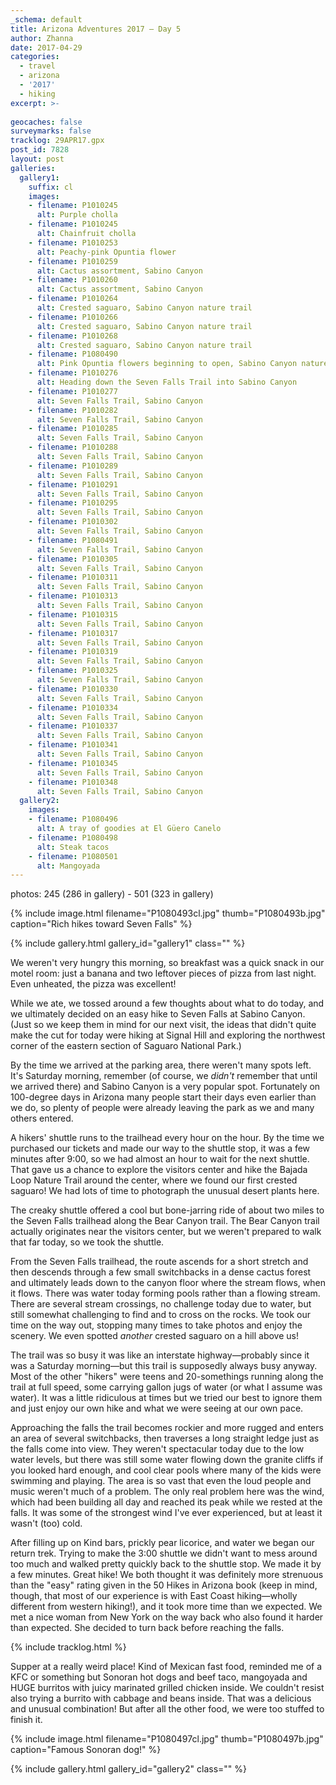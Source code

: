 ```yaml
---
_schema: default
title: Arizona Adventures 2017 – Day 5
author: Zhanna
date: 2017-04-29
categories:
  - travel
  - arizona
  - '2017'
  - hiking
excerpt: >-
  
geocaches: false
surveymarks: false
tracklog: 29APR17.gpx
post_id: 7828
layout: post
galleries:
  gallery1:
    suffix: cl
    images:
    - filename: P1010245
      alt: Purple cholla
    - filename: P1010245
      alt: Chainfruit cholla
    - filename: P1010253
      alt: Peachy-pink Opuntia flower
    - filename: P1010259
      alt: Cactus assortment, Sabino Canyon
    - filename: P1010260
      alt: Cactus assortment, Sabino Canyon      
    - filename: P1010264
      alt: Crested saguaro, Sabino Canyon nature trail
    - filename: P1010266
      alt: Crested saguaro, Sabino Canyon nature trail
    - filename: P1010268
      alt: Crested saguaro, Sabino Canyon nature trail
    - filename: P1080490
      alt: Pink Opuntia flowers beginning to open, Sabino Canyon nature trail
    - filename: P1010276
      alt: Heading down the Seven Falls Trail into Sabino Canyon      
    - filename: P1010277
      alt: Seven Falls Trail, Sabino Canyon
    - filename: P1010282
      alt: Seven Falls Trail, Sabino Canyon
    - filename: P1010285
      alt: Seven Falls Trail, Sabino Canyon
    - filename: P1010288
      alt: Seven Falls Trail, Sabino Canyon
    - filename: P1010289
      alt: Seven Falls Trail, Sabino Canyon      
    - filename: P1010291
      alt: Seven Falls Trail, Sabino Canyon
    - filename: P1010295
      alt: Seven Falls Trail, Sabino Canyon
    - filename: P1010302
      alt: Seven Falls Trail, Sabino Canyon
    - filename: P1080491
      alt: Seven Falls Trail, Sabino Canyon
    - filename: P1010305
      alt: Seven Falls Trail, Sabino Canyon
    - filename: P1010311
      alt: Seven Falls Trail, Sabino Canyon
    - filename: P1010313
      alt: Seven Falls Trail, Sabino Canyon
    - filename: P1010315
      alt: Seven Falls Trail, Sabino Canyon
    - filename: P1010317
      alt: Seven Falls Trail, Sabino Canyon
    - filename: P1010319
      alt: Seven Falls Trail, Sabino Canyon      
    - filename: P1010325
      alt: Seven Falls Trail, Sabino Canyon
    - filename: P1010330
      alt: Seven Falls Trail, Sabino Canyon
    - filename: P1010334
      alt: Seven Falls Trail, Sabino Canyon
    - filename: P1010337
      alt: Seven Falls Trail, Sabino Canyon 
    - filename: P1010341
      alt: Seven Falls Trail, Sabino Canyon    
    - filename: P1010345
      alt: Seven Falls Trail, Sabino Canyon
    - filename: P1010348
      alt: Seven Falls Trail, Sabino Canyon                
  gallery2:
    images:
    - filename: P1080496
      alt: A tray of goodies at El Güero Canelo 
    - filename: P1080498
      alt: Steak tacos
    - filename: P1080501
      alt: Mangoyada     
---
```


photos: 245 (286 in gallery) - 501 (323 in gallery)

{% include image.html filename="P1080493cl.jpg" thumb="P1080493b.jpg" caption="Rich hikes toward Seven Falls" %}

{% include gallery.html gallery_id="gallery1" class="" %}

We weren't very hungry this morning, so breakfast was a quick snack in our motel room: just a banana and two leftover pieces of pizza from last night. Even unheated, the pizza was excellent! 

While we ate, we tossed around a few thoughts about what to do today, and we ultimately decided on an easy hike to Seven Falls at Sabino Canyon. (Just so we keep them in mind for our next visit, the ideas that didn't quite make the cut for today were hiking at Signal Hill and exploring the northwest corner of the eastern section of Saguaro National Park.)  

By the time we arrived at the parking area, there weren't many spots left. It's Saturday morning, remember (of course, we <i>didn't</i> remember that until we arrived there) and Sabino Canyon is a very popular spot. Fortunately on 100-degree days in Arizona many people start their days even earlier than we do, so plenty of people were already leaving the park as we and many others entered.

A hikers' shuttle runs to the trailhead every hour on the hour. By the time we purchased our tickets and made our way to the shuttle stop, it was a few minutes after 9:00, so we had almost an hour to wait for the next shuttle. That gave us a chance to explore the visitors center and hike the Bajada Loop Nature Trail around the center, where we found our first crested saguaro! We had lots of time to photograph the unusual desert plants here.

The creaky shuttle offered a cool but bone-jarring ride of about two miles to the Seven Falls trailhead along the Bear Canyon trail.  The Bear Canyon trail actually originates near the visitors center, but we weren't prepared to walk that far today, so we took the shuttle. 

From the Seven Falls trailhead, the route ascends for a short stretch and then descends through a few small switchbacks in a dense cactus forest and ultimately leads down to the canyon floor where the stream flows, when it flows. There was water today forming pools rather than a flowing stream. There are several stream crossings, no challenge today due to water, but still somewhat challenging to find and to cross on the rocks. We took our time on the way out, stopping many times to take photos and enjoy the scenery. We even spotted <i>another</i> crested saguaro on a hill above us! 

The trail was so busy it was like an interstate highway—probably since it was a Saturday morning—but this trail is supposedly always busy anyway. Most of the other "hikers" were teens and 20-somethings running along the trail at full speed, some carrying gallon jugs of water (or what I assume was water). It was a little ridiculous at times but we tried our best to ignore them and just enjoy our own hike and what we were seeing at our own pace.

Approaching the falls the trail becomes rockier and more rugged and enters an area of several switchbacks, then traverses a long straight ledge just as the falls come into view. They weren't spectacular today due to the low water levels, but there was still some water flowing down the granite cliffs if you looked hard enough, and cool clear pools where many of the kids were swimming and playing. The area is so vast that even the loud people and music weren't much of a problem. The only real problem here was the wind, which had been building all day and reached its peak while we rested at the falls. It was some of the strongest wind I've ever experienced, but at least it wasn't (too) cold. 

After filling up on Kind bars, prickly pear licorice, and water we began our return trek. Trying to make the 3:00 shuttle we didn't want to mess around too much and walked pretty quickly back to the shuttle stop. We made it by a few minutes. Great hike! We both thought it was definitely more strenuous than the "easy" rating given in the 50 Hikes in Arizona book (keep in mind, though, that most of our experience is with East Coast hiking—wholly different from western hiking!), and it took more time than we expected. We met a nice woman from New York on the way back who also found it harder than expected. She decided to turn back before reaching the falls. 

{% include tracklog.html %}

Supper at a really weird place! Kind of Mexican fast food, reminded me of a KFC or something but Sonoran hot dogs and beef taco, mangoyada and HUGE burritos with juicy marinated grilled chicken inside. We couldn't resist also trying a burrito with cabbage and beans inside. That was a delicious and unusual combination!  But after all the other food, we were too stuffed to finish it.

{% include image.html filename="P1080497cl.jpg" thumb="P1080497b.jpg" caption="Famous Sonoran dog!" %}

{% include gallery.html gallery_id="gallery2" class="" %}
